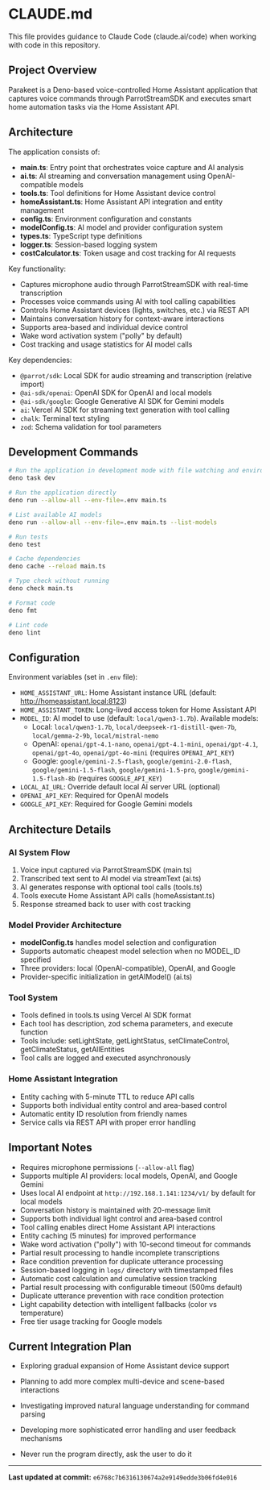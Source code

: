 # CLAUDE.md

This file provides guidance to Claude Code (claude.ai/code) when working with
code in this repository.

## Project Overview

Parakeet is a Deno-based voice-controlled Home Assistant application that 
captures voice commands through ParrotStreamSDK and executes smart home 
automation tasks via the Home Assistant API.

## Architecture

The application consists of:

- **main.ts**: Entry point that orchestrates voice capture and AI analysis
- **ai.ts**: AI streaming and conversation management using OpenAI-compatible models
- **tools.ts**: Tool definitions for Home Assistant device control
- **homeAssistant.ts**: Home Assistant API integration and entity management
- **config.ts**: Environment configuration and constants
- **modelConfig.ts**: AI model and provider configuration system
- **types.ts**: TypeScript type definitions
- **logger.ts**: Session-based logging system
- **costCalculator.ts**: Token usage and cost tracking for AI requests

Key functionality:
- Captures microphone audio through ParrotStreamSDK with real-time transcription
- Processes voice commands using AI with tool calling capabilities
- Controls Home Assistant devices (lights, switches, etc.) via REST API
- Maintains conversation history for context-aware interactions
- Supports area-based and individual device control
- Wake word activation system ("polly" by default)
- Cost tracking and usage statistics for AI model calls

Key dependencies:

- `@parrot/sdk`: Local SDK for audio streaming and transcription (relative import)
- `@ai-sdk/openai`: OpenAI SDK for OpenAI and local models
- `@ai-sdk/google`: Google Generative AI SDK for Gemini models
- `ai`: Vercel AI SDK for streaming text generation with tool calling
- `chalk`: Terminal text styling
- `zod`: Schema validation for tool parameters

## Development Commands

```bash
# Run the application in development mode with file watching and environment variables
deno task dev

# Run the application directly
deno run --allow-all --env-file=.env main.ts

# List available AI models
deno run --allow-all --env-file=.env main.ts --list-models

# Run tests
deno test

# Cache dependencies
deno cache --reload main.ts

# Type check without running
deno check main.ts

# Format code
deno fmt

# Lint code
deno lint
```

## Configuration

Environment variables (set in `.env` file):
- `HOME_ASSISTANT_URL`: Home Assistant instance URL (default: http://homeassistant.local:8123)
- `HOME_ASSISTANT_TOKEN`: Long-lived access token for Home Assistant API
- `MODEL_ID`: AI model to use (default: `local/qwen3-1.7b`). Available models:
  - Local: `local/qwen3-1.7b`, `local/deepseek-r1-distill-qwen-7b`, `local/gemma-2-9b`, `local/mistral-nemo`
  - OpenAI: `openai/gpt-4.1-nano`, `openai/gpt-4.1-mini`, `openai/gpt-4.1`, `openai/gpt-4o`, `openai/gpt-4o-mini` (requires `OPENAI_API_KEY`)
  - Google: `google/gemini-2.5-flash`, `google/gemini-2.0-flash`, `google/gemini-1.5-flash`, `google/gemini-1.5-pro`, `google/gemini-1.5-flash-8b` (requires `GOOGLE_API_KEY`)
- `LOCAL_AI_URL`: Override default local AI server URL (optional)
- `OPENAI_API_KEY`: Required for OpenAI models
- `GOOGLE_API_KEY`: Required for Google Gemini models

## Architecture Details

### AI System Flow
1. Voice input captured via ParrotStreamSDK (main.ts)
2. Transcribed text sent to AI model via streamText (ai.ts)
3. AI generates response with optional tool calls (tools.ts)
4. Tools execute Home Assistant API calls (homeAssistant.ts)
5. Response streamed back to user with cost tracking

### Model Provider Architecture
- **modelConfig.ts** handles model selection and configuration
- Supports automatic cheapest model selection when no MODEL_ID specified
- Three providers: local (OpenAI-compatible), OpenAI, and Google
- Provider-specific initialization in getAIModel() (ai.ts)

### Tool System
- Tools defined in tools.ts using Vercel AI SDK format
- Each tool has description, zod schema parameters, and execute function
- Tools include: setLightState, getLightStatus, setClimateControl, getClimateStatus, getAllEntities
- Tool calls are logged and executed asynchronously

### Home Assistant Integration
- Entity caching with 5-minute TTL to reduce API calls
- Supports both individual entity control and area-based control
- Automatic entity ID resolution from friendly names
- Service calls via REST API with proper error handling

## Important Notes

- Requires microphone permissions (`--allow-all` flag)
- Supports multiple AI providers: local models, OpenAI, and Google Gemini
- Uses local AI endpoint at `http://192.168.1.141:1234/v1/` by default for local models
- Conversation history is maintained with 20-message limit
- Supports both individual light control and area-based control
- Tool calling enables direct Home Assistant API interactions
- Entity caching (5 minutes) for improved performance
- Wake word activation ("polly") with 10-second timeout for commands
- Partial result processing to handle incomplete transcriptions
- Race condition prevention for duplicate utterance processing
- Session-based logging in `logs/` directory with timestamped files
- Automatic cost calculation and cumulative session tracking
- Partial result processing with configurable timeout (500ms default)
- Duplicate utterance prevention with race condition protection
- Light capability detection with intelligent fallbacks (color vs temperature)
- Free tier usage tracking for Google models

## Current Integration Plan

- Exploring gradual expansion of Home Assistant device support
- Planning to add more complex multi-device and scene-based interactions
- Investigating improved natural language understanding for command parsing
- Developing more sophisticated error handling and user feedback mechanisms

- Never run the program directly, ask the user to do it

---

**Last updated at commit:** `e6768c7b6316130674a2e9149edde3b06fd4e016`